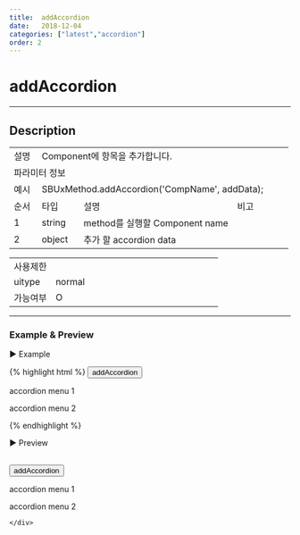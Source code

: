 ```yaml
---
title:  addAccordion
date:   2018-12-04
categories: ["latest","accordion"]
order: 2
---
```


addAccordion
===

---

## Description

<table style="width:100%">
    <colgroup>
        <col width="10%"/>
        <col width="15%"/>
        <col width="55%"/>
        <col width="20%"/>
    </colgroup>
    <tr>
        <td class="tdTitle tdBg">설명</td>
        <td colspan="3">Component에 항목을 추가합니다.</td>
    </tr>
    <tr>
        <td class="tdTitle tdCenter tdBg" colspan="4">파라미터 정보</td>
    </tr>
    <tr>
        <td class="tdTitle tdCenter tdBg">예시</td>
        <td colspan="3">SBUxMethod.addAccordion('CompName', addData);</td>
    </tr>
    <tr>
        <td class="tdTitle tdCenter tdBg">순서</td>
        <td class="tdTitle tdCenter tdBg">타입</td>
        <td class="tdTitle tdCenter tdBg">설명</td>
        <td class="tdTitle tdCenter tdBg">비고</td>
    </tr>
    <tr>
        <td class="tdCenter">1</td>
        <td class="tdCenter">string</td>
        <td>method를 실행할 Component name</td>
        <td></td>
    </tr>
    <tr>
        <td class="tdCenter">2</td>
        <td class="tdCenter">object</td>
        <td>추가 할 accordion data</td>
        <td></td>
    </tr>
</table>
<table style="width:100%">
    <colgroup>
        <col width="20%"/>
        <col width="20%"/>
        <col width="20%"/>
        <col width="20%"/>
        <col width="20%"/>
    </colgroup>
    <tr>
        <td class="tdTitle tdBg tdCenter" colspan="5">사용제한</td>
    </tr>
    <tr>
        <td class="tdTitle tdBg">uitype</td>
        <td class="tdCenter">normal</td>
        <td></td>
        <td></td>
        <td></td>
    </tr>
    <tr>
        <td class="tdTitle tdBg">가능여부</td>
        <td class="tdBlue tdCenter">O</td>
        <td></td>
        <td></td>
        <td></td>
    </tr>
</table>

---
### Example & Preview

<script>
    var accData={}
</script>

<sbux-tabs id="exTab1" name="exTab1" uitype="normal" title-target-id-array="exTab1_1" title-text-array="normal">
</sbux-tabs>
<div class="tab-content">
    <div id="exTab1_1">

▶ Example

{% highlight html %}
<input type="button" value="addAccordion" onclick="SBUxMethod.addAccordion('sbTagNm1', {targetid:'1_3',text:'acc3'});">
<sbux-accordion id="sbIdx1" name="sbTagNm1" uitype="normal" title-target-id-array="1_1^1_2" title-text-array="acc1^acc2"></sbux-accordion>
<div id="1_1">
   <p>accordion menu 1</p>
</div>
<div id="1_2">
   <p>accordion menu 2</p>
</div>
{% endhighlight %}

<br>

▶ Preview

<br>
<input type="button" value="addAccordion" onclick="SBUxMethod.addAccordion('sbTagNm1', {targetid:'1_3',text:'acc3'});">
<sbux-accordion id="sbIdx1" name="sbTagNm1" uitype="normal" title-target-id-array="1_1^1_2" title-text-array="acc1^acc2"></sbux-accordion>
<div id="1_1">
   <p>accordion menu 1</p>
</div>
<div id="1_2">
   <p>accordion menu 2</p>
</div>

    </div>
</div>